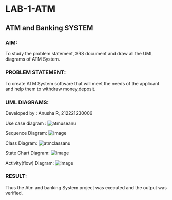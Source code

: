 # LAB-1-ATM
## ATM and Banking SYSTEM
### AIM: 
To study the problem statement, SRS document and draw all the UML diagrams of ATM
System.
### PROBLEM STATEMENT:
To create ATM System software that will meet the needs of the applicant and help them
to withdraw money,deposit.
### UML DIAGRAMS:
 Developed by : Anusha R, 212221230006

Use case diagram :
![atmuseanu](https://github.com/Anusha-Rajarajan/LAB-1-ATM/assets/93427472/935253f1-8eac-4a50-9c14-80d36bc240e3)


Sequence Diagram:
![image](https://github.com/Anusha-Rajarajan/LAB-1-ATM/assets/93427472/5eb9f4c2-7a41-4028-8635-a016240cbc77)

 
Class Diagram:
 ![atmclassanu](https://github.com/Anusha-Rajarajan/LAB-1-ATM/assets/93427472/c5d13243-b00c-449e-bdd3-3033a4208ac6)

State Chart Diagram:
![image](https://github.com/Anusha-Rajarajan/LAB-1-ATM/assets/93427472/76becafd-2bc4-4e71-8cc6-fe983381b19d)

 
Activity(flow) Diagram:
![image](https://github.com/Anusha-Rajarajan/LAB-1-ATM/assets/93427472/698ffe2b-63a9-4230-89f0-c258a2d1c449)






### RESULT: 
Thus the Atm and banking System project was executed and the output was verified.
